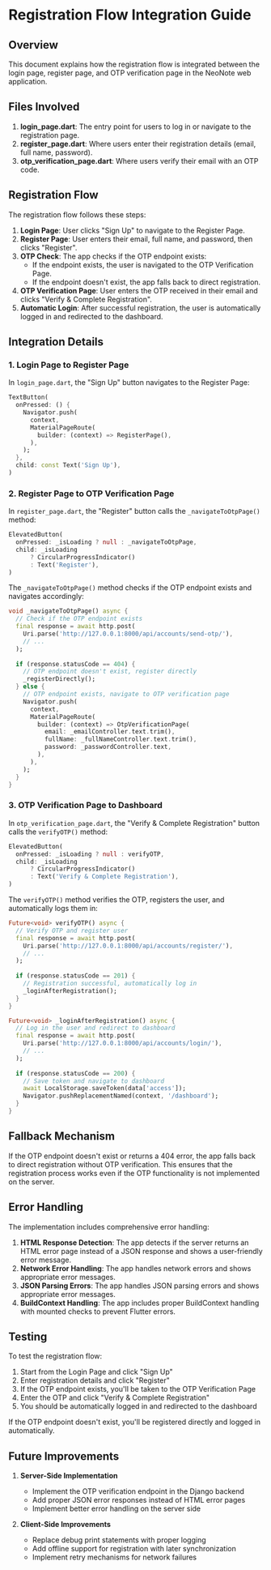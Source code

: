 # Registration Flow Integration Guide

## Overview

This document explains how the registration flow is integrated between the login page, register page, and OTP verification page in the NeoNote web application.

## Files Involved

1. **login_page.dart**: The entry point for users to log in or navigate to the registration page.
2. **register_page.dart**: Where users enter their registration details (email, full name, password).
3. **otp_verification_page.dart**: Where users verify their email with an OTP code.

## Registration Flow

The registration flow follows these steps:

1. **Login Page**: User clicks "Sign Up" to navigate to the Register Page.
2. **Register Page**: User enters their email, full name, and password, then clicks "Register".
3. **OTP Check**: The app checks if the OTP endpoint exists:
   - If the endpoint exists, the user is navigated to the OTP Verification Page.
   - If the endpoint doesn't exist, the app falls back to direct registration.
4. **OTP Verification Page**: User enters the OTP received in their email and clicks "Verify & Complete Registration".
5. **Automatic Login**: After successful registration, the user is automatically logged in and redirected to the dashboard.

## Integration Details

### 1. Login Page to Register Page

In `login_page.dart`, the "Sign Up" button navigates to the Register Page:

```dart
TextButton(
  onPressed: () {
    Navigator.push(
      context,
      MaterialPageRoute(
        builder: (context) => RegisterPage(),
      ),
    );
  },
  child: const Text('Sign Up'),
)
```

### 2. Register Page to OTP Verification Page

In `register_page.dart`, the "Register" button calls the `_navigateToOtpPage()` method:

```dart
ElevatedButton(
  onPressed: _isLoading ? null : _navigateToOtpPage,
  child: _isLoading
      ? CircularProgressIndicator()
      : Text('Register'),
)
```

The `_navigateToOtpPage()` method checks if the OTP endpoint exists and navigates accordingly:

```dart
void _navigateToOtpPage() async {
  // Check if the OTP endpoint exists
  final response = await http.post(
    Uri.parse('http://127.0.0.1:8000/api/accounts/send-otp/'),
    // ...
  );
  
  if (response.statusCode == 404) {
    // OTP endpoint doesn't exist, register directly
    _registerDirectly();
  } else {
    // OTP endpoint exists, navigate to OTP verification page
    Navigator.push(
      context,
      MaterialPageRoute(
        builder: (context) => OtpVerificationPage(
          email: _emailController.text.trim(),
          fullName: _fullNameController.text.trim(),
          password: _passwordController.text,
        ),
      ),
    );
  }
}
```

### 3. OTP Verification Page to Dashboard

In `otp_verification_page.dart`, the "Verify & Complete Registration" button calls the `verifyOTP()` method:

```dart
ElevatedButton(
  onPressed: _isLoading ? null : verifyOTP,
  child: _isLoading
      ? CircularProgressIndicator()
      : Text('Verify & Complete Registration'),
)
```

The `verifyOTP()` method verifies the OTP, registers the user, and automatically logs them in:

```dart
Future<void> verifyOTP() async {
  // Verify OTP and register user
  final response = await http.post(
    Uri.parse('http://127.0.0.1:8000/api/accounts/register/'),
    // ...
  );
  
  if (response.statusCode == 201) {
    // Registration successful, automatically log in
    _loginAfterRegistration();
  }
}

Future<void> _loginAfterRegistration() async {
  // Log in the user and redirect to dashboard
  final response = await http.post(
    Uri.parse('http://127.0.0.1:8000/api/accounts/login/'),
    // ...
  );
  
  if (response.statusCode == 200) {
    // Save token and navigate to dashboard
    await LocalStorage.saveToken(data['access']);
    Navigator.pushReplacementNamed(context, '/dashboard');
  }
}
```

## Fallback Mechanism

If the OTP endpoint doesn't exist or returns a 404 error, the app falls back to direct registration without OTP verification. This ensures that the registration process works even if the OTP functionality is not implemented on the server.

## Error Handling

The implementation includes comprehensive error handling:

1. **HTML Response Detection**: The app detects if the server returns an HTML error page instead of a JSON response and shows a user-friendly error message.
2. **Network Error Handling**: The app handles network errors and shows appropriate error messages.
3. **JSON Parsing Errors**: The app handles JSON parsing errors and shows appropriate error messages.
4. **BuildContext Handling**: The app includes proper BuildContext handling with mounted checks to prevent Flutter errors.

## Testing

To test the registration flow:

1. Start from the Login Page and click "Sign Up"
2. Enter registration details and click "Register"
3. If the OTP endpoint exists, you'll be taken to the OTP Verification Page
4. Enter the OTP and click "Verify & Complete Registration"
5. You should be automatically logged in and redirected to the dashboard

If the OTP endpoint doesn't exist, you'll be registered directly and logged in automatically.

## Future Improvements

1. **Server-Side Implementation**
   - Implement the OTP verification endpoint in the Django backend
   - Add proper JSON error responses instead of HTML error pages
   - Implement better error handling on the server side

2. **Client-Side Improvements**
   - Replace debug print statements with proper logging
   - Add offline support for registration with later synchronization
   - Implement retry mechanisms for network failures
